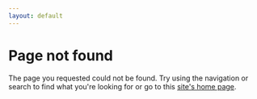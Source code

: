 ```yaml
---
layout: default
---
```


# Page not found

The page you requested could not be found. Try using the navigation or search to find what you're looking for or go to this [site's home page](https://litesaml.github.io/).
